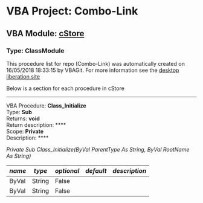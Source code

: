# VBA Project: **Combo-Link**
## VBA Module: **[cStore](/scripts/cStore.cls "source is here")**
### Type: ClassModule  

This procedure list for repo (Combo-Link) was automatically created on 16/05/2018 18:33:15 by VBAGit.
For more information see the [desktop liberation site](http://ramblings.mcpher.com/Home/excelquirks/drivesdk/gettinggithubready "desktop liberation")

Below is a section for each procedure in cStore

---
VBA Procedure: **Class_Initialize**  
Type: **Sub**  
Returns: **void**  
Return description: ****  
Scope: **Private**  
Description: ****  

*Private Sub Class_Initialize(ByVal ParentType As String, ByVal RootName As String)*  

*name*|*type*|*optional*|*default*|*description*
---|---|---|---|---
ByVal|String|False||
ByVal|String|False||

